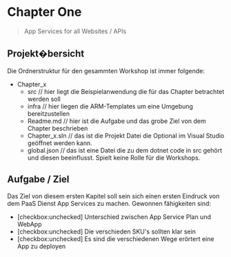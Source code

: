 # Chapter One

> App Services for all Websites / APIs

## Projekt�bersicht

Die Ordnerstruktur für den gesammten Workshop ist immer folgende:

- Chapter_x
   - src // hier liegt die Beispielanwendung die für das Chapter betrachtet werden soll
   - infra // hier liegen die ARM-Templates um eine Umgebung bereitzustellen
   - Readme.md // hier ist die Aufgabe und das grobe Ziel von dem Chapter beschrieben
   - Chapter_x.sln // das ist die Projekt Datei die Optional im Visual Studio geöffnet werden kann.
   - global.json // das ist eine Datei die zu dem dotnet code in src gehört und diesen beeinflusst. Spielt keine Rolle für die Workshops.

## Aufgabe / Ziel

Das Ziel von diesem ersten Kapitel soll sein sich einen ersten Eindruck von dem PaaS Dienst App Services zu machen.
Gewonnen fähigkeiten sind:

   - [checkbox:unchecked] Unterschied zwischen App Service Plan und WebApp
   - [checkbox:unchecked] Die verschieden SKU's sollten klar sein
   - [checkbox:unchecked] Es sind die verschiedenen Wege erörtert eine App zu deployen
